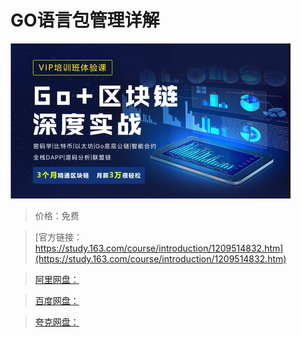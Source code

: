 # GO语言包管理详解

![img](../../../assets/study163/free/821414f83d2c4834b694866ec780ca1e.png)

> 价格：免费

> [官方链接：https://study.163.com/course/introduction/1209514832.htm](https://study.163.com/course/introduction/1209514832.htm)

> [阿里网盘：]()

> [百度网盘：]()

> [夸克网盘：]()
